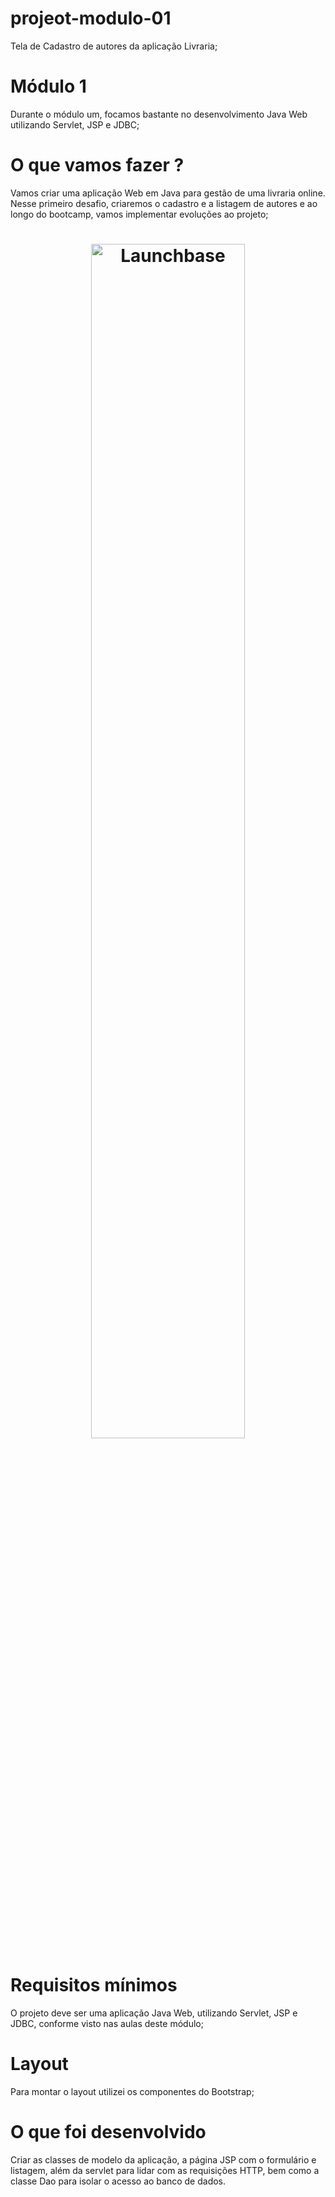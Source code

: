 # projeot-modulo-01
Tela de Cadastro de autores da aplicação Livraria;

# Módulo 1
Durante o módulo um, focamos bastante no desenvolvimento Java Web utilizando Servlet, JSP e JDBC;

# O que vamos fazer ?
Vamos criar uma aplicação Web em Java para gestão de uma livraria online. Nesse primeiro desafio, criaremos o cadastro e a listagem de autores e ao longo do bootcamp, vamos implementar evoluções ao projeto;

<h1 align="center">
    <img alt="Launchbase" src="https://uploaddeimagens.com.br/images/003/426/382/full/unnamed.png?1631503400" width="70%" />
</h1>

# Requisitos mínimos
O projeto deve ser uma aplicação Java Web, utilizando Servlet, JSP e JDBC, conforme visto nas aulas deste módulo;

# Layout
Para montar o layout utilizei os componentes do Bootstrap;

# O que foi desenvolvido
Criar as classes de modelo da aplicação, a página JSP com o formulário e listagem, além da servlet para lidar com as requisições HTTP, bem como a classe Dao para isolar o acesso ao banco de dados.

